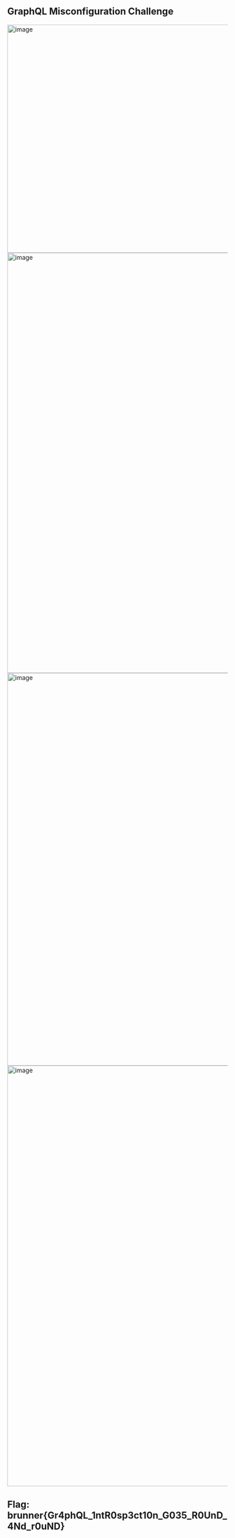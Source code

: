 ## GraphQL Misconfiguration Challenge
<img width="583" height="521" alt="image" src="https://github.com/user-attachments/assets/e7e091ab-dd41-4ed5-a4a1-b04b736b246e" />
<img width="1919" height="960" alt="image" src="https://github.com/user-attachments/assets/69c64798-1d9d-4f05-b0aa-7c1f3f3cc7cb" />
<img width="1538" height="897" alt="image" src="https://github.com/user-attachments/assets/fa556b3e-b245-4934-9b10-0fa8c7eb9c9c" />
<img width="1919" height="961" alt="image" src="https://github.com/user-attachments/assets/68340f20-f6e9-4880-9a3a-e98a17b544df" />

## Flag: brunner{Gr4phQL_1ntR0sp3ct10n_G035_R0UnD_4Nd_r0uND}
